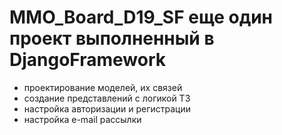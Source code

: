 # MMO_Board_D19_SF еще один проект выполненный в DjangoFramework
- проектирование моделей, их связей
- создание представлений с логикой ТЗ
- настройка авторизации и регистрации
- настройка e-mail рассылки
